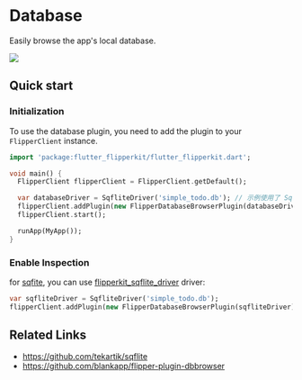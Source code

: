 # Database

Easily browse the app's local database.

![](../../../screenshots/flipper-plugin-dbbrowser.png)

## Quick start

### Initialization

To use the database plugin, you need to add the plugin to your `FlipperClient` instance.

```dart
import 'package:flutter_flipperkit/flutter_flipperkit.dart';

void main() {
  FlipperClient flipperClient = FlipperClient.getDefault();

  var databaseDriver = SqfliteDriver('simple_todo.db'); // 示例使用了 Sqflite
  flipperClient.addPlugin(new FlipperDatabaseBrowserPlugin(databaseDriver));
  flipperClient.start();

  runApp(MyApp());
}
```

### Enable Inspection

for [sqfite](https://github.com/tekartik/sqflite), you can use [flipperkit_sqflite_driver](https://github.com/blankapp/flutter_flipperkit_plugins/tree/master/packages/flipperkit_sqflite_driver) driver:

```dart
var sqfliteDriver = SqfliteDriver('simple_todo.db');
flipperClient.addPlugin(new FlipperDatabaseBrowserPlugin(sqfliteDriver));
```

## Related Links

- https://github.com/tekartik/sqflite
- https://github.com/blankapp/flipper-plugin-dbbrowser